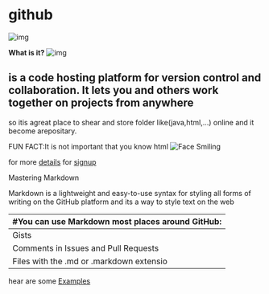 # github


![img](https://encrypted-tbn0.gstatic.com/images?q=tbn:ANd9GcRpp-qJG8DzZOM1fwiEL2GvFksCh1W7kvZ6-g&usqp=CAU)



**What is it?** ![img](:monocle_face:)


 ## is a code hosting platform for version control and collaboration. It lets you and others work together on projects from anywhere
 so itis agreat place to shear and store folder like(java,html,...) online and it become arepositary. 
  
  
 FUN FACT:It is not important that you know html ![Face Smiling](:rofl:)
 
 for more [details](https://www.youtube.com/watch?v=2MsN8gpT6jY&t=169s)
 for [signup]( https://github.com/)    
 
 
 
Mastering Markdown

Markdown is a lightweight and easy-to-use syntax for styling all forms of writing on the GitHub platform and its a way to style text on the web


#You can use Markdown most places around GitHub: |
------------------------------------------------ |
Gists |
Comments in Issues and Pull Requests|
Files with the .md or .markdown extensio | 

hear are some [Examples](https://guides.github.com/features/mastering-markdown/)
 



 
